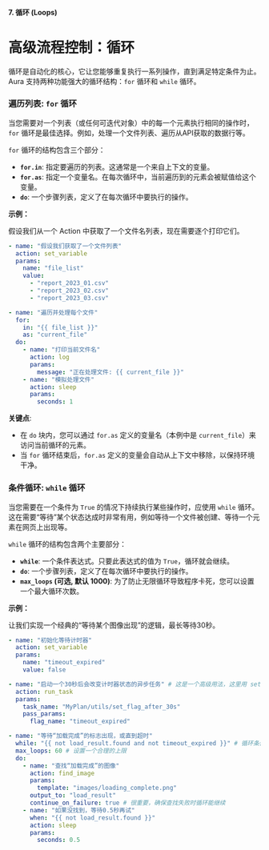 
#### **7. 循环 (Loops)**



# **高级流程控制：循环**

循环是自动化的核心，它让您能够重复执行一系列操作，直到满足特定条件为止。Aura 支持两种功能强大的循环结构：`for` 循环和 `while` 循环。

### **遍历列表: `for` 循环**

当您需要对一个列表（或任何可迭代对象）中的每一个元素执行相同的操作时，`for` 循环是最佳选择。例如，处理一个文件列表、遍历从API获取的数据行等。

`for` 循环的结构包含三个部分：
*   **`for.in`**: 指定要遍历的列表。这通常是一个来自上下文的变量。
*   **`for.as`**: 指定一个变量名。在每次循环中，当前遍历到的元素会被赋值给这个变量。
*   **`do`**: 一个步骤列表，定义了在每次循环中要执行的操作。

**示例：**

假设我们从一个 Action 中获取了一个文件名列表，现在需要逐个打印它们。

```yaml
- name: "假设我们获取了一个文件列表"
  action: set_variable
  params:
    name: "file_list"
    value:
      - "report_2023_01.csv"
      - "report_2023_02.csv"
      - "report_2023_03.csv"

- name: "遍历并处理每个文件"
  for:
    in: "{{ file_list }}"
    as: "current_file"
  do:
    - name: "打印当前文件名"
      action: log
      params:
        message: "正在处理文件: {{ current_file }}"
    - name: "模拟处理文件"
      action: sleep
      params:
        seconds: 1
```

**关键点**:
*   在 `do` 块内，您可以通过 `for.as` 定义的变量名（本例中是 `current_file`）来访问当前循环的元素。
*   当 `for` 循环结束后，`for.as` 定义的变量会自动从上下文中移除，以保持环境干净。

### **条件循环: `while` 循环**

当您需要在一个条件为 `True` 的情况下持续执行某些操作时，应使用 `while` 循环。这在需要“等待”某个状态达成时非常有用，例如等待一个文件被创建、等待一个元素在网页上出现等。

`while` 循环的结构包含两个主要部分：
*   **`while`**: 一个条件表达式。只要此表达式的值为 `True`，循环就会继续。
*   **`do`**: 一个步骤列表，定义了在每次循环中要执行的操作。
*   **`max_loops` (可选, 默认 1000)**: 为了防止无限循环导致程序卡死，您可以设置一个最大循环次数。

**示例：**

让我们实现一个经典的“等待某个图像出现”的逻辑，最长等待30秒。

```yaml
- name: "初始化等待计时器"
  action: set_variable
  params:
    name: "timeout_expired"
    value: false

- name: "启动一个30秒后会改变计时器状态的异步任务" # 这是一个高级用法，这里用 set_variable 模拟
  action: run_task
  params:
    task_name: "MyPlan/utils/set_flag_after_30s"
    pass_params:
      flag_name: "timeout_expired"

- name: "等待“加载完成”的标志出现，或直到超时"
  while: "{{ not load_result.found and not timeout_expired }}" # 循环条件
  max_loops: 60 # 设置一个合理的上限
  do:
    - name: "查找“加载完成”的图像"
      action: find_image
      params:
        template: "images/loading_complete.png"
      output_to: "load_result"
      continue_on_failure: true # 很重要，确保查找失败时循环能继续
    - name: "如果没找到，等待0.5秒再试"
      when: "{{ not load_result.found }}"
      action: sleep
      params:
        seconds: 0.5
```


